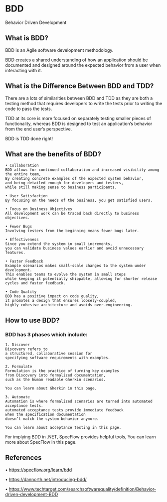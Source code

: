 # BDD

Behavior Driven Development

## What is BDD?

BDD is an Agile software development methodology.

BDD creates a shared understanding of how an application should be documented and designed around the expected behavior from a user when interacting with it.

## What is the Difference Between BDD and TDD?

There are a lots of similarities between BDD and TDD
as they are both a testing method
that requires developers to write the tests
prior to writing the code to pass the tests.

TDD at its core is more focused on separately testing smaller pieces of functionality,
whereas BDD is designed to test an application’s behavior from the end user’s perspective.

BDD is TDD done right!

## What are the benefits of BDD?

    • Collaboration
    BDD allows for continued collaboration and increased visibility among the entire team,
    By creating concrete examples of the expected system behavior,
    and being detailed enough for developers and testers,
    while still making sense to business participants.

    • User Satisfaction
    By focusing on the needs of the business, you get satisfied users.

    • Focus on Business Objectives
    All development work can be traced back directly to business objectives.

    • Fewer Bugs
    Involving testers from the beginning means fewer bugs later.

    • Effectiveness
    Since you extend the system in small increments,
    you can validate business values earlier and avoid unnecessary features.

    • Faster Feedback
    Example scenarios makes small-scale changes to the system under development.
    This enables teams to evolve the system in small steps
    while keeping it potentially shippable, allowing for shorter release cycles and faster feedback.

    • Code Quality
    BDD has a positive impact on code quality,
    it promotes a design that ensures loosely-coupled,
    highly cohesive architecture and avoids over-engineering.

## How to use BDD?

### BDD has 3 phases which include:

    1. Discover
    Discovery refers to
    a structured, collaborative session for
    specifying software requirements with examples.

    2. Formulate
    Formulation is the practice of turning key examples
    from Discovery into formalized documentation,
    such as the human readable Gherkin scenarios.

    You can learn about Gherkin in this page.

    3. Automate
    Automation is where formalized scenarios are turned into automated acceptance tests.
    automated acceptance tests provide immediate feedback
    when the specification documentation
    doesn’t match the system behavior anymore.

    You can learn about acceptance testing in this page.

For implying BDD in .NET,
SpecFlow provides helpful tools,
You can learn more about SpecFlow in this page.

## References

• https://specflow.org/learn/bdd

• https://dannorth.net/introducing-bdd/

• https://www.techtarget.com/searchsoftwarequality/definition/Behavior-driven-development-BDD
